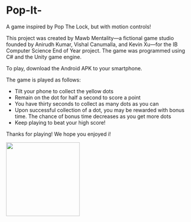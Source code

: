# Pop-It-
A game inspired by Pop The Lock, but with motion controls!

This project was created by Mawb Mentality—a fictional game studio founded by Anirudh Kumar, Vishal Canumalla, and Kevin Xu—for the IB Computer Science End of Year project.
The game was programmed using C# and the Unity game engine.

To play, download the Android APK to your smartphone.

The game is played as follows:
* Tilt your phone to collect the yellow dots
* Remain on the dot for half a second to score a point
* You have thirty seconds to collect as many dots as you can
* Upon successful collection of a dot, you may be rewarded with bonus time. The chance of bonus time decreases as you get more dots
* Keep playing to beat your high score!

Thanks for playing! We hope you enjoyed i!

<img src="https://drive.google.com/uc?export=view&id=1etmz55QMuMNpvyvOzlMh8qAD8jiGHQf3" width="200">
